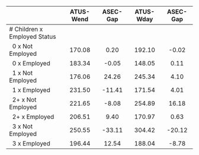 
|                      |    ATUS-Wend |     ASEC-Gap |    ATUS-Wday |     ASEC-Gap |
| -------------------- | :----------: | :----------: | :----------: | :----------: |
| # Children x Employed Status |              |              |              |              |
| &nbsp;&nbsp;0 x Not Employed |       170.08 |         0.20 |       192.10 |        -0.02 |
| &nbsp;&nbsp;0 x Employed |       183.34 |        -0.05 |       148.05 |         0.11 |
| &nbsp;&nbsp;1 x Not Employed |       176.06 |        24.26 |       245.34 |         4.10 |
| &nbsp;&nbsp;1 x Employed |       231.50 |       -11.41 |       171.54 |         4.01 |
| &nbsp;&nbsp;2+ x Not Employed |       221.65 |        -8.08 |       254.89 |        16.18 |
| &nbsp;&nbsp;2+ x Employed |       206.51 |         9.40 |       170.97 |         0.63 |
| &nbsp;&nbsp;3 x Not Employed |       250.55 |       -33.11 |       304.42 |       -20.12 |
| &nbsp;&nbsp;3 x Employed |       196.44 |        12.54 |       188.04 |        -8.78 |

